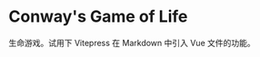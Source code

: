 <script setup>
import LifeGame from '@vp/LifeGame.vue'
</script>

# Conway's Game of Life

生命游戏。试用下 Vitepress 在 Markdown 中引入 Vue 文件的功能。

<LifeGame />

